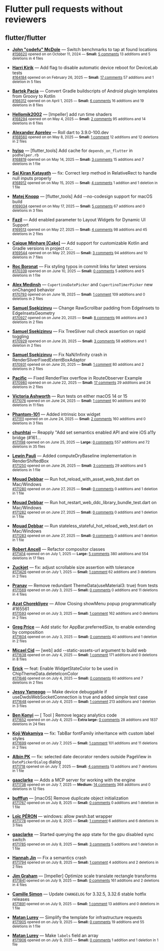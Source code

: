 # Flutter pull requests without reviewers

## flutter/flutter

* **[John "codefu" McDole](https://github.com/jtmcdole)** &mdash; Switch benchmarks to tap at found locations<br />
  <sub>[#156620](https://github.com/flutter/flutter/pull/156620) opened on on October 11, 2024 &mdash; **Small:** [5 comments](https://github.com/flutter/flutter/pull/156620) 13 additions and 5 deletions in 4 files</sub><br />

* **[Harri Kirik](https://github.com/harri35)** &mdash; Add flag to disable automatic device reboot for DeviceLab tests<br />
  <sub>[#164184](https://github.com/flutter/flutter/pull/164184) opened on on February 26, 2025 &mdash; **Small:** [17 comments](https://github.com/flutter/flutter/pull/164184) 57 additions and 1 deletion in 5 files</sub><br />

* **[Bartek Pacia](https://github.com/bartekpacia)** &mdash; Convert Gradle buildscripts of Android plugin templates from Groovy to Kotlin<br />
  <sub>[#166312](https://github.com/flutter/flutter/pull/166312) opened on on April 1, 2025 &mdash; **Small:** [6 comments](https://github.com/flutter/flutter/pull/166312) 16 additions and 19 deletions in 8 files</sub><br />

* **[Hellomik2002](https://github.com/Hellomik2002)** &mdash; [Impeller] add run time shaders<br />
  <sub>[#168294](https://github.com/flutter/flutter/pull/168294) opened on on May 4, 2025 &mdash; **Small:** [2 comments](https://github.com/flutter/flutter/pull/168294) 95 additions and 14 deletions in 6 files</sub><br />

* **[Alexander Aprelev](https://github.com/aam)** &mdash; Roll dart to 3.9.0-100.dev<br />
  <sub>[#168560](https://github.com/flutter/flutter/pull/168560) opened on on May 8, 2025 &mdash; **Small:** [1 comment](https://github.com/flutter/flutter/pull/168560) 12 additions and 12 deletions in 2 files</sub><br />

* **[hyiso](https://github.com/hyiso)** &mdash; [flutter_tools] Add cache for `depends_on_flutter` in `podhelper.rb`<br />
  <sub>[#168819](https://github.com/flutter/flutter/pull/168819) opened on on May 14, 2025 &mdash; **Small:** [3 comments](https://github.com/flutter/flutter/pull/168819) 15 additions and 7 deletions in 1 file</sub><br />

* **[Sai Kiran Katayath](https://github.com/Katayath-Sai-Kiran)** &mdash; fix: Correct lerp method in RelativeRect to handle null inputs properly<br />
  <sub>[#168912](https://github.com/flutter/flutter/pull/168912) opened on on May 15, 2025 &mdash; **Small:** [4 comments](https://github.com/flutter/flutter/pull/168912) 1 addition and 1 deletion in 1 file</sub><br />

* **[Matej Knopp](https://github.com/knopp)** &mdash; [flutter_tools] Add --no-codesign support for macOS build<br />
  <sub>[#169034](https://github.com/flutter/flutter/pull/169034) opened on on May 17, 2025 &mdash; **Small:** [5 comments](https://github.com/flutter/flutter/pull/169034) 67 additions and 0 deletions in 3 files</sub><br />

* **[Fazil](https://github.com/fazil-kp)** &mdash; Add enabled parameter to Layout Widgets for Dynamic UI Support<br />
  <sub>[#169513](https://github.com/flutter/flutter/pull/169513) opened on on May 27, 2025 &mdash; **Small:** [4 comments](https://github.com/flutter/flutter/pull/169513) 98 additions and 45 deletions in 2 files</sub><br />

* **[Caique Minhare [Cake]](https://github.com/ca-ke)** &mdash; Add support for customizable Kotlin and Gradle versions in project cr…<br />
  <sub>[#169544](https://github.com/flutter/flutter/pull/169544) opened on on May 27, 2025 &mdash; **Small:** [3 comments](https://github.com/flutter/flutter/pull/169544) 94 additions and 10 deletions in 7 files</sub><br />

* **[Roc Boronat](https://github.com/rocboronat)** &mdash; Fix styling typos in commit links for latest versions<br />
  <sub>[#170339](https://github.com/flutter/flutter/pull/170339) opened on on June 10, 2025 &mdash; **Small:** [0 comments](https://github.com/flutter/flutter/pull/170339) 5 additions and 5 deletions in 1 file</sub><br />

* **[Alex Medinsh](https://github.com/alex-medinsh)** &mdash; `CupertinoDatePicker` and `CupertinoTimerPicker` new onChanged behavior<br />
  <sub>[#170793](https://github.com/flutter/flutter/pull/170793) opened on on June 18, 2025 &mdash; **Small:** [1 comment](https://github.com/flutter/flutter/pull/170793) 109 additions and 0 deletions in 2 files</sub><br />

* **[Samuel Ssekizinvu](https://github.com/samuelkchris)** &mdash; Change RawScrollbar padding from EdgeInsets to EdgeInsetsGeometry<br />
  <sub>[#170927](https://github.com/flutter/flutter/pull/170927) opened on on June 20, 2025 &mdash; **Small:** [8 comments](https://github.com/flutter/flutter/pull/170927) 98 additions and 3 deletions in 2 files</sub><br />

* **[Samuel Ssekizinvu](https://github.com/samuelkchris)** &mdash; Fix TreeSliver null check assertion on rapid toggling<br />
  <sub>[#170929](https://github.com/flutter/flutter/pull/170929) opened on on June 20, 2025 &mdash; **Small:** [3 comments](https://github.com/flutter/flutter/pull/170929) 58 additions and 1 deletion in 2 files</sub><br />

* **[Samuel Ssekizinvu](https://github.com/samuelkchris)** &mdash; Fix NaN/Infinity crash in RenderSliverFixedExtentBoxAdaptor<br />
  <sub>[#170931](https://github.com/flutter/flutter/pull/170931) opened on on June 20, 2025 &mdash; **Small:** [1 comment](https://github.com/flutter/flutter/pull/170931) 80 additions and 2 deletions in 2 files</sub><br />

* **[Pacific](https://github.com/prash4931)** &mdash; Fixed RenderFlex overflow in RouteObserver Example<br />
  <sub>[#170980](https://github.com/flutter/flutter/pull/170980) opened on on June 22, 2025 &mdash; **Small:** [17 comments](https://github.com/flutter/flutter/pull/170980) 29 additions and 24 deletions in 2 files</sub><br />

* **[Victoria Ashworth](https://github.com/vashworth)** &mdash; Run tests on either macOS 14 or 15<br />
  <sub>[#171076](https://github.com/flutter/flutter/pull/171076) opened on on June 24, 2025 &mdash; **Small:** [1 comment](https://github.com/flutter/flutter/pull/171076) 90 additions and 90 deletions in 11 files</sub><br />

* **[Phantom-101](https://github.com/Phantom-101)** &mdash; Added intrinsic box widget<br />
  <sub>[#171111](https://github.com/flutter/flutter/pull/171111) opened on on June 24, 2025 &mdash; **Small:** [2 comments](https://github.com/flutter/flutter/pull/171111) 160 additions and 0 deletions in 3 files</sub><br />

* **[chunhtai](https://github.com/chunhtai)** &mdash; Reapply "Add set semantics enabled API and wire iOS a11y bridge (#161…<br />
  <sub>[#171198](https://github.com/flutter/flutter/pull/171198) opened on on June 25, 2025 &mdash; **Large:** [0 comments](https://github.com/flutter/flutter/pull/171198) 557 additions and 72 deletions in 35 files</sub><br />

* **[Lewin Pauli](https://github.com/lewinpauli)** &mdash; Added computeDryBaseline implementation in RenderShiftedBox<br />
  <sub>[#171250](https://github.com/flutter/flutter/pull/171250) opened on on June 26, 2025 &mdash; **Small:** [3 comments](https://github.com/flutter/flutter/pull/171250) 29 additions and 5 deletions in 1 file</sub><br />

* **[Mouad Debbar](https://github.com/mdebbar)** &mdash; Run hot_reload_with_asset_web_test.dart on Mac/Windows<br />
  <sub>[#171280](https://github.com/flutter/flutter/pull/171280) opened on on June 27, 2025 &mdash; **Small:** [0 comments](https://github.com/flutter/flutter/pull/171280) 0 additions and 1 deletion in 1 file</sub><br />

* **[Mouad Debbar](https://github.com/mdebbar)** &mdash; Run hot_restart_web_ddc_library_bundle_test.dart on Mac/Windows<br />
  <sub>[#171282](https://github.com/flutter/flutter/pull/171282) opened on on June 27, 2025 &mdash; **Small:** [0 comments](https://github.com/flutter/flutter/pull/171282) 0 additions and 1 deletion in 1 file</sub><br />

* **[Mouad Debbar](https://github.com/mdebbar)** &mdash; Run stateless_stateful_hot_reload_web_test.dart on Mac/Windows<br />
  <sub>[#171283](https://github.com/flutter/flutter/pull/171283) opened on on June 27, 2025 &mdash; **Small:** [0 comments](https://github.com/flutter/flutter/pull/171283) 0 additions and 1 deletion in 1 file</sub><br />

* **[Robert Ancell](https://github.com/robert-ancell)** &mdash; Refactor compositor classes<br />
  <sub>[#171414](https://github.com/flutter/flutter/pull/171414) opened on on July 1, 2025 &mdash; **Large:** [5 comments](https://github.com/flutter/flutter/pull/171414) 380 additions and 554 deletions in 17 files</sub><br />

* **[Zuckjet](https://github.com/Zuckjet)** &mdash; fix: adjust scrollable size assertion with tolerance<br />
  <sub>[#171426](https://github.com/flutter/flutter/pull/171426) opened on on July 1, 2025 &mdash; **Small:** [1 comment](https://github.com/flutter/flutter/pull/171426) 62 additions and 3 deletions in 2 files</sub><br />

* **[Pranav](https://github.com/pranavo72bex)** &mdash; Remove redundant ThemeData(useMaterial3: true) from tests<br />
  <sub>[#171569](https://github.com/flutter/flutter/pull/171569) opened on on July 3, 2025 &mdash; **Small:** [0 comments](https://github.com/flutter/flutter/pull/171569) 0 additions and 11 deletions in 4 files</sub><br />

* **[Azat Chorekliyev](https://github.com/azatech)** &mdash; Allow Closing showMenu popup programmatically #165561<br />
  <sub>[#171593](https://github.com/flutter/flutter/pull/171593) opened on on July 3, 2025 &mdash; **Small:** [1 comment](https://github.com/flutter/flutter/pull/171593) 162 additions and 0 deletions in 2 files</sub><br />

* **[Greg Price](https://github.com/gnprice)** &mdash; Add static for AppBar.preferredSize, to enable extending by composition<br />
  <sub>[#171604](https://github.com/flutter/flutter/pull/171604) opened on on July 3, 2025 &mdash; **Small:** [0 comments](https://github.com/flutter/flutter/pull/171604) 40 additions and 1 deletion in 2 files</sub><br />

* **[Micael Cid](https://github.com/micaelcid)** &mdash; [web] add --static-assets-url argument to build web<br />
  <sub>[#171638](https://github.com/flutter/flutter/pull/171638) opened on on July 4, 2025 &mdash; **Small:** [1 comment](https://github.com/flutter/flutter/pull/171638) 171 additions and 0 deletions in 8 files</sub><br />

* **[Erick](https://github.com/erickzanardo)** &mdash; feat: Enable WidgetStateColor to be used in ChipThemeData.deleteIconColor<br />
  <sub>[#171646](https://github.com/flutter/flutter/pull/171646) opened on on July 4, 2025 &mdash; **Small:** [0 comments](https://github.com/flutter/flutter/pull/171646) 60 additions and 7 deletions in 2 files</sub><br />

* **[Jessy Yameogo](https://github.com/jyameo)** &mdash; Make device debuggable if useDwdsWebSocketConnection is true and added simple test case<br />
  <sub>[#171648](https://github.com/flutter/flutter/pull/171648) opened on on July 4, 2025 &mdash; **Small:** [1 comment](https://github.com/flutter/flutter/pull/171648) 213 additions and 1 deletion in 3 files</sub><br />

* **[Ben Konyi](https://github.com/bkonyi)** &mdash; [ Tool ] Remove legacy analytics code<br />
  <sub>[#171652](https://github.com/flutter/flutter/pull/171652) opened on on July 4, 2025 &mdash; **Extra large:** [0 comments](https://github.com/flutter/flutter/pull/171652) 28 additions and 1837 deletions in 24 files</sub><br />

* **[Koji Wakamiya](https://github.com/koji-1009)** &mdash; fix: TabBar fontFamily inheritance with custom label styles<br />
  <sub>[#171699](https://github.com/flutter/flutter/pull/171699) opened on on July 7, 2025 &mdash; **Small:** [1 comment](https://github.com/flutter/flutter/pull/171699) 101 additions and 11 deletions in 2 files</sub><br />

* **[Albin PK](https://github.com/albinpk)** &mdash; fix: selected date decorator renders outside PageView in `DatePickerDialog` dialog<br />
  <sub>[#171718](https://github.com/flutter/flutter/pull/171718) opened on on July 7, 2025 &mdash; **Small:** [4 comments](https://github.com/flutter/flutter/pull/171718) 13 additions and 7 deletions in 1 file</sub><br />

* **[gaaclarke](https://github.com/gaaclarke)** &mdash; Adds a MCP server for working with the engine<br />
  <sub>[#171738](https://github.com/flutter/flutter/pull/171738) opened on on July 7, 2025 &mdash; **Medium:** [14 comments](https://github.com/flutter/flutter/pull/171738) 368 additions and 0 deletions in 12 files</sub><br />

* **[bufffun](https://github.com/bufffun)** &mdash; [macOS] Remove duplicate object initialization<br />
  <sub>[#171767](https://github.com/flutter/flutter/pull/171767) opened on on July 8, 2025 &mdash; **Small:** [0 comments](https://github.com/flutter/flutter/pull/171767) 0 additions and 1 deletion in 1 file</sub><br />

* **[Loïc PÉRON](https://github.com/loic-peron-inetum-public)** &mdash; windows: allow pwsh.bat wrapper<br />
  <sub>[#171778](https://github.com/flutter/flutter/pull/171778) opened on on July 8, 2025 &mdash; **Small:** [1 comment](https://github.com/flutter/flutter/pull/171778) 6 additions and 6 deletions in 3 files</sub><br />

* **[gaaclarke](https://github.com/gaaclarke)** &mdash; Started querying the app state for the gpu disabled sync switch<br />
  <sub>[#171785](https://github.com/flutter/flutter/pull/171785) opened on on July 8, 2025 &mdash; **Small:** [3 comments](https://github.com/flutter/flutter/pull/171785) 5 additions and 1 deletion in 1 file</sub><br />

* **[Hannah Jin](https://github.com/hannah-hyj)** &mdash; Fix a semantics crash <br />
  <sub>[#171794](https://github.com/flutter/flutter/pull/171794) opened on on July 8, 2025 &mdash; **Small:** [1 comment](https://github.com/flutter/flutter/pull/171794) 4 additions and 2 deletions in 2 files</sub><br />

* **[Jim Graham](https://github.com/flar)** &mdash; [Impeller] Optimize scale translate rectangle transforms<br />
  <sub>[#171841](https://github.com/flutter/flutter/pull/171841) opened on on July 9, 2025 &mdash; **Small:** [0 comments](https://github.com/flutter/flutter/pull/171841) 161 additions and 2 deletions in 4 files</sub><br />

* **[Camille Simon](https://github.com/camsim99)** &mdash; Update `CHANGELOG` for 3.32.5, 3.32.6 stable hotfix releases<br />
  <sub>[#171891](https://github.com/flutter/flutter/pull/171891) opened on on July 9, 2025 &mdash; **Small:** [1 comment](https://github.com/flutter/flutter/pull/171891) 13 additions and 0 deletions in 1 file</sub><br />

* **[Matan Lurey](https://github.com/matanlurey)** &mdash; Simplify the template for infrastructure requests<br />
  <sub>[#171905](https://github.com/flutter/flutter/pull/171905) opened on on July 9, 2025 &mdash; **Small:** [0 comments](https://github.com/flutter/flutter/pull/171905) 19 additions and 55 deletions in 1 file</sub><br />

* **[Matan Lurey](https://github.com/matanlurey)** &mdash; Make `labels` field an array<br />
  <sub>[#171906](https://github.com/flutter/flutter/pull/171906) opened on on July 9, 2025 &mdash; **Small:** [0 comments](https://github.com/flutter/flutter/pull/171906) 1 addition and 1 deletion in 1 file</sub><br />

